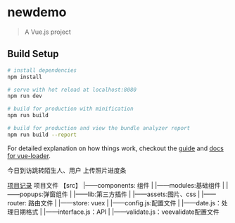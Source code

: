 # newdemo

> A Vue.js project

## Build Setup

``` bash
# install dependencies
npm install

# serve with hot reload at localhost:8080
npm run dev

# build for production with minification
npm run build

# build for production and view the bundle analyzer report
npm run build --report
```

For detailed explanation on how things work, checkout the [guide](http://vuejs-templates.github.io/webpack/) and [docs for vue-loader](http://vuejs.github.io/vue-loader).


今日到访跳转陌生人、用户
上传照片进度条

[项目记录](http://www.cnblogs.com/insight0912/p/7018122.html)
项目文件 【src】
	|——components: 组件
	|	|——modules:基础组件
	|	|——popups:弹窗组件
	|
	|——lib:第三方插件
	|
	|——assets:图片、css
	|
	|——router: 路由文件
	|
	|——store: vuex
	|
	|——config.js:配置文件
	|
	|——date.js：处理日期格式
	|
	|——interface.js：API
	|
	|——validate.js：veevalidate配置文件

